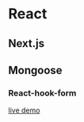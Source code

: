 # React

## Next.js

## Mongoose

### React-hook-form

[live demo](https://to-do-app-two-blue.vercel.app/to-do-list)
